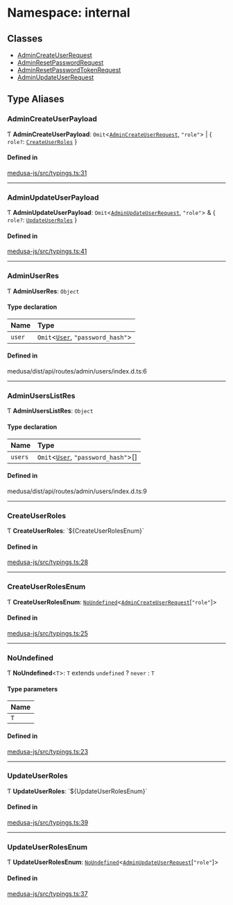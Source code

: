 # Namespace: internal

## Classes

- [AdminCreateUserRequest](../classes/internal-27.AdminCreateUserRequest.md)
- [AdminResetPasswordRequest](../classes/internal-27.AdminResetPasswordRequest.md)
- [AdminResetPasswordTokenRequest](../classes/internal-27.AdminResetPasswordTokenRequest.md)
- [AdminUpdateUserRequest](../classes/internal-27.AdminUpdateUserRequest.md)

## Type Aliases

### AdminCreateUserPayload

Ƭ **AdminCreateUserPayload**: `Omit`<[`AdminCreateUserRequest`](../classes/internal-27.AdminCreateUserRequest.md), ``"role"``\> \| { `role?`: [`CreateUserRoles`](internal-27.md#createuserroles)  }

#### Defined in

[medusa-js/src/typings.ts:31](https://github.com/medusajs/medusa/blob/e38dd7f6/packages/medusa-js/src/typings.ts#L31)

___

### AdminUpdateUserPayload

Ƭ **AdminUpdateUserPayload**: `Omit`<[`AdminUpdateUserRequest`](../classes/internal-27.AdminUpdateUserRequest.md), ``"role"``\> & { `role?`: [`UpdateUserRoles`](internal-27.md#updateuserroles)  }

#### Defined in

[medusa-js/src/typings.ts:41](https://github.com/medusajs/medusa/blob/e38dd7f6/packages/medusa-js/src/typings.ts#L41)

___

### AdminUserRes

Ƭ **AdminUserRes**: `Object`

#### Type declaration

| Name | Type |
| :------ | :------ |
| `user` | `Omit`<[`User`](../classes/internal-1.User.md), ``"password_hash"``\> |

#### Defined in

medusa/dist/api/routes/admin/users/index.d.ts:6

___

### AdminUsersListRes

Ƭ **AdminUsersListRes**: `Object`

#### Type declaration

| Name | Type |
| :------ | :------ |
| `users` | `Omit`<[`User`](../classes/internal-1.User.md), ``"password_hash"``\>[] |

#### Defined in

medusa/dist/api/routes/admin/users/index.d.ts:9

___

### CreateUserRoles

Ƭ **CreateUserRoles**: \`${CreateUserRolesEnum}\`

#### Defined in

[medusa-js/src/typings.ts:28](https://github.com/medusajs/medusa/blob/e38dd7f6/packages/medusa-js/src/typings.ts#L28)

___

### CreateUserRolesEnum

Ƭ **CreateUserRolesEnum**: [`NoUndefined`](internal-27.md#noundefined)<[`AdminCreateUserRequest`](../classes/internal-27.AdminCreateUserRequest.md)[``"role"``]\>

#### Defined in

[medusa-js/src/typings.ts:25](https://github.com/medusajs/medusa/blob/e38dd7f6/packages/medusa-js/src/typings.ts#L25)

___

### NoUndefined

Ƭ **NoUndefined**<`T`\>: `T` extends `undefined` ? `never` : `T`

#### Type parameters

| Name |
| :------ |
| `T` |

#### Defined in

[medusa-js/src/typings.ts:23](https://github.com/medusajs/medusa/blob/e38dd7f6/packages/medusa-js/src/typings.ts#L23)

___

### UpdateUserRoles

Ƭ **UpdateUserRoles**: \`${UpdateUserRolesEnum}\`

#### Defined in

[medusa-js/src/typings.ts:39](https://github.com/medusajs/medusa/blob/e38dd7f6/packages/medusa-js/src/typings.ts#L39)

___

### UpdateUserRolesEnum

Ƭ **UpdateUserRolesEnum**: [`NoUndefined`](internal-27.md#noundefined)<[`AdminUpdateUserRequest`](../classes/internal-27.AdminUpdateUserRequest.md)[``"role"``]\>

#### Defined in

[medusa-js/src/typings.ts:37](https://github.com/medusajs/medusa/blob/e38dd7f6/packages/medusa-js/src/typings.ts#L37)
